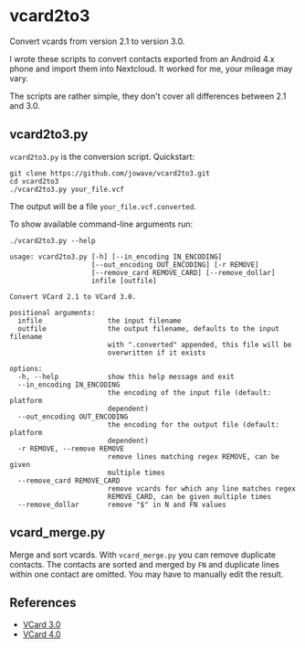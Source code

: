 # vcard2to3

Convert vcards from version 2.1 to version 3.0.

I wrote these scripts to convert contacts exported from an Android 4.x phone and import them into Nextcloud. It worked for me, your mileage may vary.

The scripts are rather simple, they don't cover all differences between 2.1 and 3.0.


## vcard2to3.py

`vcard2to3.py` is the conversion script.
Quickstart:

    git clone https://github.com/jowave/vcard2to3.git
    cd vcard2to3
    ./vcard2to3.py your_file.vcf

The output will be a file `your_file.vcf.converted`.

To show available command-line arguments run:

    ./vcard2to3.py --help

    usage: vcard2to3.py [-h] [--in_encoding IN_ENCODING]
                        [--out_encoding OUT_ENCODING] [-r REMOVE]
                        [--remove_card REMOVE_CARD] [--remove_dollar]
                        infile [outfile]

    Convert VCard 2.1 to VCard 3.0.

    positional arguments:
      infile                the input filename
      outfile               the output filename, defaults to the input filename
                            with ".converted" appended, this file will be
                            overwritten if it exists

    options:
      -h, --help            show this help message and exit
      --in_encoding IN_ENCODING
                            the encoding of the input file (default: platform
                            dependent)
      --out_encoding OUT_ENCODING
                            the encoding for the output file (default: platform
                            dependent)
      -r REMOVE, --remove REMOVE
                            remove lines matching regex REMOVE, can be given
                            multiple times
      --remove_card REMOVE_CARD
                            remove vcards for which any line matches regex
                            REMOVE_CARD, can be given multiple times
      --remove_dollar       remove "$" in N and FN values

## vcard\_merge.py

Merge and sort vcards. With `vcard_merge.py` you can remove duplicate contacts. The contacts are sorted and merged by `FN` and duplicate lines within one contact are omitted.
You may have to manually edit the result.

## References

* [VCard 3.0](https://tools.ietf.org/html/rfc2426)
* [VCard 4.0](https://tools.ietf.org/html/rfc6350)
